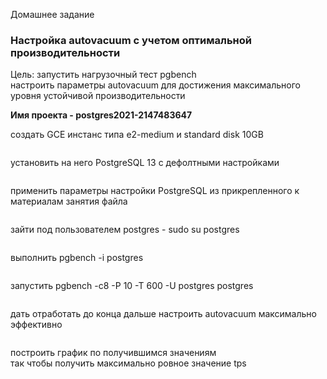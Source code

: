 Домашнее задание
### Настройка autovacuum с учетом оптимальной производительности

Цель:
запустить нагрузочный тест pgbench  
настроить параметры autovacuum для достижения максимального уровня устойчивой производительности

<b>Имя проекта - postgres2021-2147483647</b>

создать GCE инстанс типа e2-medium и standard disk 10GB
```console
```
установить на него PostgreSQL 13 с дефолтными настройками
```console
```
применить параметры настройки PostgreSQL из прикрепленного к материалам занятия файла
```console
```
зайти под пользователем postgres - sudo su postgres
```console
```
выполнить pgbench -i postgres
```console
```
запустить pgbench -c8 -P 10 -T 600 -U postgres postgres
```console
```
дать отработать до конца
дальше настроить autovacuum максимально эффективно
```console
```
построить график по получившимся значениям  
так чтобы получить максимально ровное значение tps
